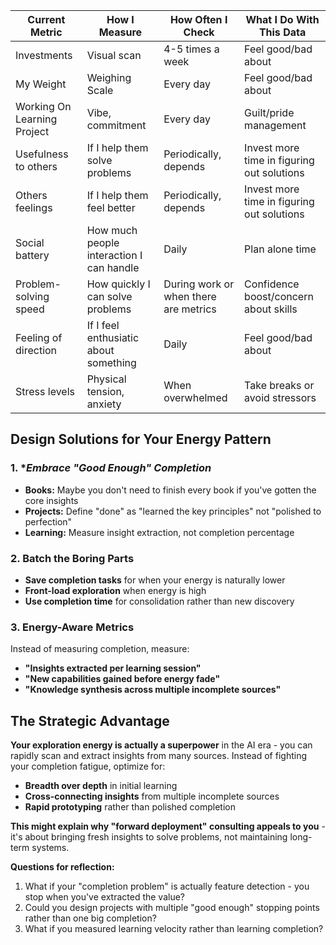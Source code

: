
| Current Metric              | How I Measure                            | How Often I Check                     | What I Do With This Data                   |
| --------------------------- | ---------------------------------------- | ------------------------------------- | ------------------------------------------ |
| Investments                 | Visual scan                              | 4-5 times a week                      | Feel good/bad about                        |
| My Weight                   | Weighing Scale                           | Every day                             | Feel good/bad about                        |
| Working On Learning Project | Vibe, commitment                         | Every day                             | Guilt/pride management                     |
| Usefulness to others        | If I help them solve problems            | Periodically, depends                 | Invest more time in figuring out solutions |
| Others feelings             | If I help them feel better               | Periodically, depends                 | Invest more time in figuring out solutions |
| Social battery              | How much people interaction I can handle | Daily                                 | Plan alone time                            |
| Problem-solving speed       | How quickly I can solve problems         | During work or when there are metrics | Confidence boost/concern about skills      |
| Feeling of direction        | If I feel enthusiatic about something    | Daily                                 | Feel good/bad about                        |
| Stress levels               | Physical tension, anxiety                | When overwhelmed                      | Take breaks or avoid stressors             |


## Design Solutions for Your Energy Pattern

### 1. **Embrace "Good Enough" Completion*
- **Books:** Maybe you don't need to finish every book if you've gotten the core insights
- **Projects:** Define "done" as "learned the key principles" not "polished to perfection"
- **Learning:** Measure insight extraction, not completion percentage
### 2. **Batch the Boring Parts**
- **Save completion tasks** for when your energy is naturally lower
- **Front-load exploration** when energy is high
- **Use completion time** for consolidation rather than new discovery
### 3. **Energy-Aware Metrics**
Instead of measuring completion, measure:
- **"Insights extracted per learning session"**
- **"New capabilities gained before energy fade"**
- **"Knowledge synthesis across multiple incomplete sources"**

## The Strategic Advantage

**Your exploration energy is actually a superpower** in the AI era - you can rapidly scan and extract insights from many sources. Instead of fighting your completion fatigue, optimize for:

- **Breadth over depth** in initial learning
- **Cross-connecting insights** from multiple incomplete sources
- **Rapid prototyping** rather than polished completion

**This might explain why "forward deployment" consulting appeals to you** - it's about bringing fresh insights to solve problems, not maintaining long-term systems.

**Questions for reflection:**

1. What if your "completion problem" is actually feature detection - you stop when you've extracted the value?
2. Could you design projects with multiple "good enough" stopping points rather than one big completion?
3. What if you measured learning velocity rather than learning completion?

